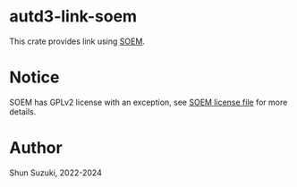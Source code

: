 # autd3-link-soem

This crate provides link using [SOEM](https://github.com/OpenEtherCATsociety/SOEM).

# Notice

SOEM has GPLv2 license with an exception, see [SOEM license file](https://github.com/OpenEtherCATsociety/SOEM/blob/master/LICENSE) for more details.

# Author

Shun Suzuki, 2022-2024
